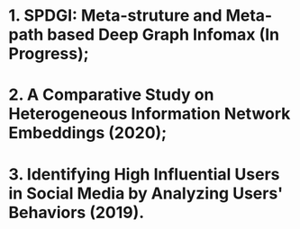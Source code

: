 # 1. SPDGI: Meta-struture and Meta-path based Deep Graph Infomax (In Progress);
# 2. A Comparative Study on Heterogeneous Information Network Embeddings (2020);
# 3. Identifying High Influential Users in Social Media by Analyzing Users' Behaviors (2019).
